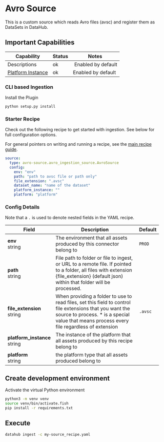 # Avro Source

This is a custom source which reads Avro files (avsc) and register them as DataSets in DataHub.

## Important Capabilities

| Capability | Status | Notes |
|-------|-------------|--------|
| Descriptions | ok | Enabled by default | 
| [Platform Instance](https://datahubproject.io/docs/platform-instances) | ok | Enabled by default |

### CLI based Ingestion

Install the Plugin

```bash
python setup.py install
```

### Starter Recipe

Check out the following recipe to get started with ingestion. See below for full configuration options. 

For general pointers on writing and running a recipe, see the [main recipe guide](https://datahubproject.io/docs/metadata-ingestion#recipes).

```yaml
source:
  type: avro-source.avro_ingestion_source.AvroSource
  config:
    env: "env"
    path: "path to avsc file or path only"
    file_extension: ".avsc"
    dataset_name: "name of the dataset"
    platform_instance: ""
    platform: "platform"
```

### Config Details

Note that a `.` is used to denote nested fields in the YAML recipe.

| Field | Description | Default |
|-------|-------------|---------|
| **env** <br>string | The environment that all assets produced by this connector belong to | `PROD` 
| **path** <br>string | File path to folder or file to ingest, or URL to a remote file. If pointed to a folder, all files with extension {file_extension} (default json) within that folder will be processed. |
| **file_extension** <br>string | When providing a folder to use to read files, set this field to control file extensions that you want the source to process. * is a special value that means process every file regardless of extension|`.avsc`|
| **platform_instance** <br>string | The instance of the platform that all assets produced by this recipe belong to |
| **platform** <br>string | the platform type that all assets produced belong to |  |

## Create development environment

Activate the virtual Python environment

```bash
python3 -m venv venv
source venv/bin/activate.fish
pip install -r requirements.txt
```

## Execute

```bash
datahub ingest -c my-source_recipe.yaml
```